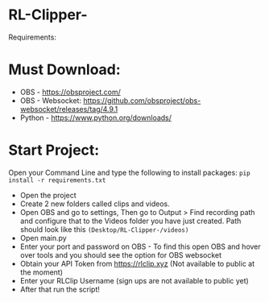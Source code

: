# RL-Clipper-

Requirements: 

# Must Download:
- OBS - https://obsproject.com/
- OBS - Websocket: https://github.com/obsproject/obs-websocket/releases/tag/4.9.1
- Python - https://www.python.org/downloads/ 

# Start Project:

Open your Command Line and type the following to install packages:
`pip install -r requirements.txt`
- Open the project
- Create 2 new folders called clips and videos.
- Open OBS and go to settings, Then go to Output > Find recording path and configure that to the Videos folder you have just created. Path should look like this `(Desktop/RL-Clipper-/videos)`
- Open main.py
- Enter your port and password on OBS - To find this open OBS and hover over tools and you should see the option for OBS websocket
- Obtain your API Token from https://rlclip.xyz (Not available to public at the moment)
- Enter your RLClip Username (sign ups are not available to public yet)
- After that run the script!

